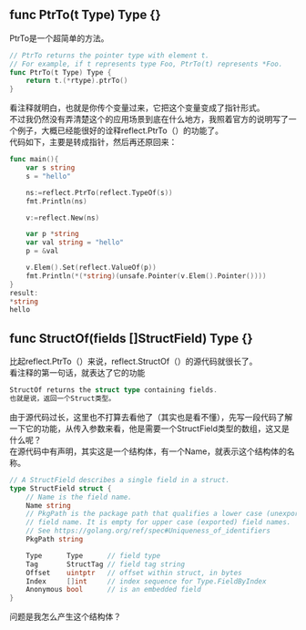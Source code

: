 ## func PtrTo(t Type) Type {}

PtrTo是一个超简单的方法。  
```go
// PtrTo returns the pointer type with element t.
// For example, if t represents type Foo, PtrTo(t) represents *Foo.
func PtrTo(t Type) Type {
	return t.(*rtype).ptrTo()
}
```
看注释就明白，也就是你传个变量过来，它把这个变量变成了指针形式。  
不过我仍然没有弄清楚这个的应用场景到底在什么地方，我照着官方的说明写了一个例子，大概已经能很好的诠释reflect.PtrTo（）的功能了。  
代码如下，主要是转成指针，然后再还原回来：  
```go
func main(){
	var s string
	s = "hello"

	ns:=reflect.PtrTo(reflect.TypeOf(s))
	fmt.Println(ns)

	v:=reflect.New(ns)

	var p *string
	var val string = "hello"
	p = &val

	v.Elem().Set(reflect.ValueOf(p))
	fmt.Println(*(*string)(unsafe.Pointer(v.Elem().Pointer())))
}
result:
*string
hello
```

## func StructOf(fields []StructField) Type {}
比起reflect.PtrTo（）来说，reflect.StructOf（）的源代码就很长了。  
看注释的第一句话，就表达了它的功能  
```go
StructOf returns the struct type containing fields.
也就是说，返回一个Struct类型。
```

由于源代码过长，这里也不打算去看他了（其实也是看不懂），先写一段代码了解一下它的功能，从传入参数来看，他是需要一个StructField类型的数组，这又是什么呢？  
在源代码中有声明，其实这是一个结构体，有一个Name，就表示这个结构体的名称。  
```go
// A StructField describes a single field in a struct.
type StructField struct {
	// Name is the field name.
	Name string
	// PkgPath is the package path that qualifies a lower case (unexported)
	// field name. It is empty for upper case (exported) field names.
	// See https://golang.org/ref/spec#Uniqueness_of_identifiers
	PkgPath string

	Type      Type      // field type
	Tag       StructTag // field tag string
	Offset    uintptr   // offset within struct, in bytes
	Index     []int     // index sequence for Type.FieldByIndex
	Anonymous bool      // is an embedded field
}
```
问题是我怎么产生这个结构体？  
